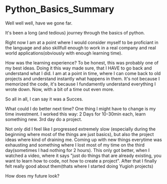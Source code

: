 # Python_Basics_Summary

Well well well, have we gone far.

It's been a long (and tedious) journey through the basics of python.

Right now I am at a point where I would consider myself to be proficiant in the language and also skillfull enough to work in a real company and real world applications(obviously with enough learning time).

How was the learning experience?
To be honest, this was probably one of my best ideas.
Doing it this way made sure, that I HAVE to go back and understand what I did. I am at a point in time, where I can come back to old projects and understand instantly what happens in them.
It's not because I memorized the code, it's because I fundamently understand everything I wrote down. Now, with a bit of a time out even more. 

So all in all, I can say it was a Succes.

What could I do better next time?
One thing I might have to change is my time investment.
I worked this way:
2 Days for 10-30min each, learn something new.
3rd day do a project.

Not only did I feel like I progressed extremely slow (especially during the beginning where most of the things are just basics), but also the project ideas where kind of draining me.
Coming up with new things everytime was exhausting and something where I lost most of my time on the third day(sometimes I had nothing for 2 hours). This only got better, when I watched a video, where it says "just do things that are already existing, you want to learn how to code, not how to create a project". After that I finally felt really good about them(thats where I started doing Yugioh projects)


How does my future look?

